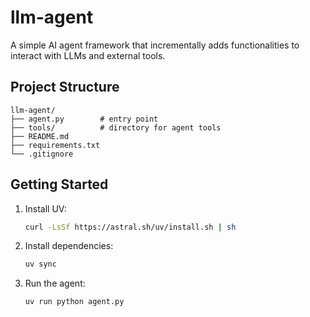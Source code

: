 # llm-agent

A simple AI agent framework that incrementally adds functionalities to interact with LLMs and external tools.

## Project Structure

```
llm-agent/
├── agent.py        # entry point
├── tools/          # directory for agent tools
├── README.md
├── requirements.txt
└── .gitignore
```

## Getting Started

1. Install UV:

   ```bash
   curl -LsSf https://astral.sh/uv/install.sh | sh
   ```

1. Install dependencies:

   ```bash
   uv sync
   ```

2. Run the agent:

   ```bash
   uv run python agent.py
   ``` 